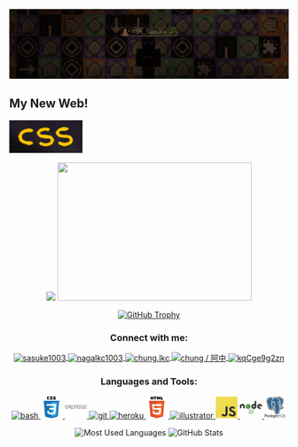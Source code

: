 <img src="https://github.com/Sasuke1003/photoshub/blob/main/header.png"/>

<div>
  <h2>My New Web!</h2>
  <a href="https://chunglkc-production.up.railway.app">
    <img src="https://github.com/Sasuke1003/photoshub/blob/main/cssyellow.png">
  </a>
</div>
<p align="center">
  <img src="https://spotify-github-profile.kittinanx.com/api/view?uid=douling_km&cover_image=false&theme=default&show_offline=false&background_color=121212&interchange=false" width="350" />
  <img src="https://youtube-music-api-gamma.vercel.app" width="350" height="250"/>
</p>
<!-- GitHub Trophy -->
<p align="center"> 
   <a href="https://github.com/ryo-ma/github-profile-trophy"> 
     <img src="https://github-profile-trophy.vercel.app/?username=sasuke1003&theme=tokyonight&column=8&margin-w=15&margin-h=15&no-frame=true&no-bg=true" alt="GitHub Trophy" /> 
   </a> 
</p>

<h3 align="center">Connect with me:</h3>
<p align="center">
  <a href="https://codepen.io/sasuke1003" target="blank">
    <img align="center" src="https://raw.githubusercontent.com/rahuldkjain/github-profile-readme-generator/master/src/images/icons/Social/codepen.svg" alt="sasuke1003" height="30" width="40" />
  </a>
  <a href="https://twitter.com/nagalkc1003" target="blank">
    <img align="center" src="https://raw.githubusercontent.com/rahuldkjain/github-profile-readme-generator/master/src/images/icons/Social/twitter.svg" alt="nagalkc1003" height="30" width="40" />
  </a>
  <a href="https://instagram.com/chung.lkc" target="blank">
    <img align="center" src="https://raw.githubusercontent.com/rahuldkjain/github-profile-readme-generator/master/src/images/icons/Social/instagram.svg" alt="chung.lkc" height="30" width="40" />
  </a>
  <a href="https://www.youtube.com/@chunglkc103" target="blank">
    <img align="center" src="https://raw.githubusercontent.com/rahuldkjain/github-profile-readme-generator/master/src/images/icons/Social/youtube.svg" alt="chung / 阿中" height="30" width="40" />
  </a>
  <a href="https://discord.gg/kqCge9g2zn" target="blank">
    <img align="center" src="https://raw.githubusercontent.com/rahuldkjain/github-profile-readme-generator/master/src/images/icons/Social/discord.svg" alt="kqCge9g2zn" height="30" width="40" />
  </a>
</p>

<h3 align="center">Languages and Tools:</h3>
<p align="center">
  <a href="https://www.gnu.org/software/bash/" target="_blank" rel="noreferrer">
    <img src="https://www.vectorlogo.zone/logos/gnu_bash/gnu_bash-icon.svg" alt="bash" width="40" height="40"/>
  </a>
  <a href="https://www.w3schools.com/css/" target="_blank" rel="noreferrer">
    <img src="https://raw.githubusercontent.com/devicons/devicon/master/icons/css3/css3-original-wordmark.svg" alt="css3" width="40" height="40"/>
  </a>
  <a href="https://expressjs.com" target="_blank" rel="noreferrer">
    <img src="https://raw.githubusercontent.com/devicons/devicon/master/icons/express/express-original-wordmark.svg" alt="express" width="40" height="40"/>
  </a>
  <a href="https://git-scm.com/" target="_blank" rel="noreferrer">
    <img src="https://www.vectorlogo.zone/logos/git-scm/git-scm-icon.svg" alt="git" width="40" height="40"/>
  </a>
  <a href="https://heroku.com" target="_blank" rel="noreferrer">
    <img src="https://www.vectorlogo.zone/logos/heroku/heroku-icon.svg" alt="heroku" width="40" height="40"/>
  </a>
  <a href="https://www.w3.org/html/" target="_blank" rel="noreferrer">
    <img src="https://raw.githubusercontent.com/devicons/devicon/master/icons/html5/html5-original-wordmark.svg" alt="html5" width="40" height="40"/>
  </a>
  <a href="https://www.adobe.com/in/products/illustrator.html" target="_blank" rel="noreferrer">
    <img src="https://www.vectorlogo.zone/logos/adobe_illustrator/adobe_illustrator-icon.svg" alt="illustrator" width="40" height="40"/>
  </a>
  <a href="https://developer.mozilla.org/en-US/docs/Web/JavaScript" target="_blank" rel="noreferrer">
    <img src="https://raw.githubusercontent.com/devicons/devicon/master/icons/javascript/javascript-original.svg" alt="javascript" width="40" height="40"/>
  </a>
  <a href="https://nodejs.org" target="_blank" rel="noreferrer">
    <img src="https://raw.githubusercontent.com/devicons/devicon/master/icons/nodejs/nodejs-original-wordmark.svg" alt="nodejs" width="40" height="40"/>
  </a>
  <a href="https://www.postgresql.org" target="_blank" rel="noreferrer">
    <img src="https://raw.githubusercontent.com/devicons/devicon/master/icons/postgresql/postgresql-original-wordmark.svg" alt="postgresql" width="40" height="40"/>
  </a>
</p>

<div align="center">
  <img height="180em" src="https://github-readme-stats.vercel.app/api/top-langs?username=sasuke1003&show_icons=true&locale=en&layout=compact&theme=tokyonight" alt="Most Used Languages" />
  <img height="180em" src="https://github-readme-stats.vercel.app/api?username=sasuke1003&show_icons=true&locale=en&theme=tokyonight" alt="GitHub Stats" />
</div>
